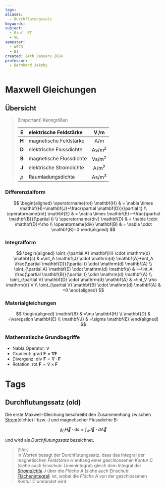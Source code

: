 ```yaml
---
tags: 
aliases:
  - Durchflutungssatz
keywords: 
subject:
  - Einf. ET
  - VL
semester:
  - WS23
  - B1
created: 24th January 2024
professor:
  - Bernhard Jakoby
---
```

 

# Maxwell Gleichungen

## Übersicht

> [!important] Kenngrößen
>
> | $\mathbf{E}$ | elektrische Feldstärke | $\operatorname{V} / \mathrm{m}$ |
> | :---: | :--- | :---: |
> | $\mathbf{H}$ | magnetische Feldstärke | $\mathrm{A} / \mathrm{m}$ |
> | $\mathbf{D}$ | elektrische Flussdichte | $\mathrm{As} / \mathrm{m}^2$ |
> | $\mathbf{B}$ | magnetische Flussdichte | $\mathrm{Vs} / \mathrm{m}^2$ |
> | $\mathbf{J}$ | elektrische Stromdichte | $\mathrm{A} / \mathrm{m}^2$ |
> | $\rho$ | Raumladungsdichte | $\mathrm{As} / \mathrm{m}^3$ |

### Differenzialform

$$
\begin{aligned}
\operatorname{rot} \mathbf{H} & = \nabla \times \mathbf{H}=\mathbf{J}+\frac{\partial \mathbf{D}}{\partial t} \\
\operatorname{rot} \mathbf{E} & = \nabla \times \mathbf{E}=-\frac{\partial \mathbf{B}}{\partial t} \\
\operatorname{div} \mathbf{D} & = \nabla \cdot \mathbf{D}=\rho \\
\operatorname{div} \mathbf{B} & = \nabla \cdot \mathbf{B}=0
\end{aligned}
$$

### Integralform

$$
\begin{aligned}
\oint_{\partial A} \mathbf{H} \cdot \mathrm{d} \mathbf{s} & =\int_A \mathbf{J} \cdot \mathrm{d} \mathbf{A}+\int_A \frac{\partial \mathbf{D}}{\partial t} \cdot \mathrm{d} \mathbf{A} \\
\oint_{\partial A} \mathbf{E} \cdot \mathrm{d} \mathbf{s} & =-\int_A \frac{\partial \mathbf{B}}{\partial t} \cdot \mathrm{d} \mathbf{A} \\
\oint_{\partial V} \mathbf{D} \cdot \mathrm{d} \mathbf{A} & =\int_V \rho \mathrm{d} V \\
\oint_{\partial V} \mathbf{B} \cdot \mathrm{d} \mathbf{A} & =0
\end{aligned}
$$

### Materialgleichungen

$$
\begin{aligned}
\mathbf{B} & =\mu \mathbf{H} \\
\mathbf{D} & =\varepsilon \mathbf{E} \\
\mathbf{J} & =\sigma \mathbf{E}
\end{aligned}
$$

### Mathematische Grundbegriffe

- Nabla Operator: $\nabla$
- Gradient: $\operatorname{grad} \,\mathbf{F} = \nabla \mathbf{F}$
- Divergenz: $\operatorname{div}\, \mathbf{F} = \nabla \cdot\mathbf{F}$
- Rotation: $\operatorname{rot}\, \mathbf{F} = \nabla \times \mathbf{F}$

# Tags

## Durchflutungssatz (old)

Die erste Maxwell-Gleichung beschreibt den Zusammenhang zwischen [Strom](elektrischer%20Strom.md)(dichte) I bzw. J und magnetischer Flussdichte B:

$$
\oint_{C} \vec{H} \cdot ds = \int_{A} \vec{J}\cdot d \vec{A} 
$$

und wird als *Durchflutungssatz* bezeichnet.

> [!tldr]  
> In Worten besagt der Durchflutungssatz, dass das Integral der magnetischen *Feldstärke* $H$ entlang einer geschlossenen *Kontur* $C$ (siehe auch Einschub: Linienintegral) gleich dem Integral der *[Stromdichte](Stromdichte.md)* $J$ über die *Fläche* $A$ (siehe auch Einschub: [Flächenintegral](Flächenintegral.md)) ist, wobei die *Fläche* $A$ von der geschlossenen *Kontur* $C$ umrandet wird
